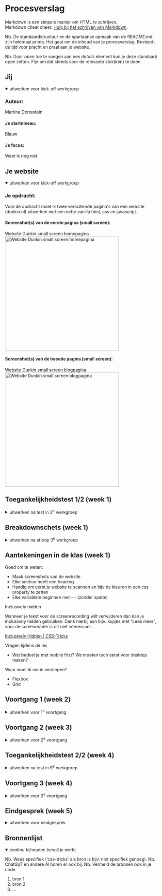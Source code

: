# Procesverslag
Markdown is een simpele manier om HTML te schrijven.  
Markdown cheat cheet: [Hulp bij het schrijven van Markdown](https://github.com/adam-p/markdown-here/wiki/Markdown-Cheatsheet).

Nb. De standaardstructuur en de spartaanse opmaak van de README.md zijn helemaal prima. Het gaat om de inhoud van je procesverslag. Besteedt de tijd voor pracht en praal aan je website.

Nb. Door *open* toe te voegen aan een *details* element kun je deze standaard open zetten. Fijn om dat steeds voor de relevante stuk(ken) te doen.





## Jij

<details open>
  <summary>uitwerken voor kick-off werkgroep</summary>

  ### Auteur:
 Martine Dorrestein  

  #### Je startniveau:
  Blauw

  #### Je focus:
  Weet ik nog niet
 
</details>





## Je website

<details open>
  <summary>uitwerken voor kick-off werkgroep</summary>

  ### Je opdracht:
  Voor de opdracht moet ik twee verscillende pagina's van een website (dunkin.nl) uitwerken met een nette vanilla html, css en javascript. 

  #### Screenshot(s) van de eerste pagina (small screen): 
  Website Dunkin small screen homepagina 
  <img src="readme-images/Martine_dorrestein_Frontenddevelopment_herkansing_breakdownschets_mobile.png" width="375px" alt="Website Dunkin small screen homepagina">

  #### Screenshot(s) van de tweede pagina (small screen):
  Website Dunkin small screen blogpagina
  <img src="readme-images/Martine_dorrestein_Frontenddevelopment_herkansing_breakdownschets_mobile_blogs.png" width="375px" alt="  Website Dunkin small screen blogpagina">
 
</details>



## Toegankelijkheidstest 1/2 (week 1)

<details>
  <summary>uitwerken na test in 2<sup>e</sup> werkgroep</summary>

  ### Bevindingen
  Lijst met je bevindingen die in de test naar voren kwamen:

</details>



## Breakdownschets (week 1)

<details>
  <summary>uitwerken na afloop 3<sup>e</sup> werkgroep</summary>

  ### de hele pagina: 
  <img src="readme-images/breakdownschets.png" width="375px" alt="breakdown van de gehele pagina">
De blauwe tekst is de feedback van Marten tijdens de les. Deze heb ik in de uitwerking ook toegevoegd.

### Feedback Marten:
  <img src="readme-images/Feedback Marten.png" width="375px" alt="Feedback over breakdownschetsen van Marten">
  Marten was in het algemeen erg tevreden over mijn twee breakdownschetsen. Mijn voornaamste fout die ik gemaakt had was dat mijn html semantischer correcter mocht. Ik was namelijk te erg geneigd om te kijken naar de grote van de lettertypes om vanuit daar de hierachie te bepalen. Marten heeft mij uitgelegd dat achteraf door middel van CSS de grote later ga fixen.
  

### Homepagina menu: 
  <img src="readme-images/breakdownschets_blog_dropdownmenu.png" width="375px" alt="breakdownschets van dropdownmenu">

###   Homepagina Bestel knop
  <img src="readme-images/breakdownschets_section.jpg" width="375px" alt="Breakdownschets bestel knop">

###   Blogpagina Dropdown menu
<img src="readme-images/breakdownschets_blog_dropdownmenu.png" width="375px" alt="Breakdownschets dropdownmenu">
</details>

## Aantekeningen in de klas (week 1)

Goed om te weten:

- Maak screenshots van de website
- Elke section heeft een heading
- Handig om eerst je website te scannen en bijv de kleuren in een css property te zetten
- Elke variablele beginnen met - - (zonder spatie)

Inclusively hidden

Wanneer je tekst voor de screenrecording wilt verwijderen dan kan je inclusively hidden gebruiken. Denk hierbij aan bijv. kopjes met “Lees meer”, voor de screenreader is dit niet interessant.

[Inclusively Hidden | CSS-Tricks](https://css-tricks.com/inclusively-hidden/)

Vragen tijdens de les

- Wat bedoel je met mobile first? We moeten toch eerst voor desktop maken?

Waar moet ik me in verdiepen?

- Flexbox
- Grid




## Voortgang 1 (week 2)

<details>
  <summary>uitwerken voor 1<sup>e</sup> voortgang</summary>

  ### Stand van zaken
  hier dit ging goed & dit was lastig (neem ook screenshots op van delen van je website en code)


  ### Agenda voor meeting
  samen met je groepje opstellen

  | student 1      | student 2          | student 3    | student 4        |
  | ---            | ---                | ---          | ---              |
  | dit bespreken  | en dit             | en ik dit    | en dan ik dat    |
  | en dat ook nog | dit als er tijd is | nog een punt | dit wil ik zeker |
  | ...            | ...                | ...          | ...              |


  ### Verslag van meeting
  hier na afloop snel de uitkomsten van de meeting vastleggen

  - punt 1
  - punt 2
  - nog een punt
  - ...

</details>





## Voortgang 2 (week 3)

<details>
  <summary>uitwerken voor 2<sup>e</sup> voortgang</summary>

  ### Stand van zaken
  Deze week heb ik weer Visual code sinds tijden geopend. Ik moest weer aan alles wennen dus heb veel opgezocht. 
  
  <img src="readme-images/doctype_html.png" width="375px" alt="begin van mijn html document">


  ### Agenda voor meeting
  samen met je groepje opstellen

  | student 1      | student 2          | student 3    | student 4        |
  | ---            | ---                | ---          | ---              |
  | dit bespreken  | en dit             | en ik dit    | en dan ik dat    |
  | en dat ook nog | dit als er tijd is | nog een punt | dit wil ik zeker |
  | ...            | ...                | ...          | ...              |


  ### Verslag van meeting
  hier na afloop snel de uitkomsten van de meeting vastleggen

  - punt 1
  - punt 2
  - nog een punt
- ...

</details>





## Toegankelijkheidstest 2/2 (week 4)

<details>
  <summary>uitwerken na test in 9<sup>e</sup> werkgroep</summary>

  ### Bevindingen
  Lijst met je bevindingen die in de test naar voren kwamen (geef ook aan wat er verbeterd is):

</details>





## Voortgang 3 (week 4)

<details>
  <summary>uitwerken voor 3<sup>e</sup> voortgang</summary>

  ### Stand van zaken
  hier dit ging goed & dit was lastig (neem ook screenshots op van delen van je website en code)


  ### Agenda voor meeting
  samen met je groepje opstellen

  | student 1      | student 2          | student 3    | student 4        |
  | ---            | ---                | ---          | ---              |
  | dit bespreken  | en dit             | en ik dit    | en dan ik dat    |
  | en dat ook nog | dit als er tijd is | nog een punt | dit wil ik zeker |
  | ...            | ...                | ...          | ...              |


  ### Verslag van meeting
  hier na afloop snel de uitkomsten van de meeting vastleggen

  - punt 1
  - punt 2
  - nog een punt
  - ...

</details>





## Eindgesprek (week 5)

<details>
  <summary>uitwerken voor eindgesprek</summary>

  ### Je uitkomst - karakteristiek screenshots:
  <img src="readme-images/dummy-plaatje.jpg" width="375px" alt="uitomst opdracht 1">


  ### Dit ging goed/Heb ik geleerd: 
  Korte omschrijving met plaatjes

  <img src="readme-images/dummy-plaatje.jpg" width="375px" alt="top">


  ### Dit was lastig/Is niet gelukt:
  Korte omschrijving met plaatjes

  <img src="readme-images/dummy-plaatje.jpg" width="375px" alt="bummer">
</details>





## Bronnenlijst

<details open>
  <summary>continu bijhouden terwijl je werkt</summary>

  Nb. Wees specifiek ('css-tricks' als bron is bijv. niet specifiek genoeg). 
  Nb. ChatGpT en andere AI horen er ook bij.
  Nb. Vermeld de bronnen ook in je code.

  1. bron 1
  2. bron 2
  3. ...

</details>
